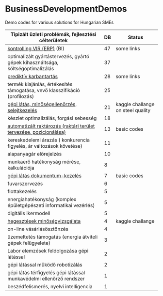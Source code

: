 # BusinessDevelopmentDemos
Demo codes for various solutions for Hungarian SMEs

| Tipizált üzleti problémák, fejlesztési célterületek                                                       | 	DB | Status                            |
|-----------------------------------------------------------------------------------------------------------|-----|-----------------------------------|
| [kontrolling VIR (ERP)](ERP/erp.md) (BI)	                                                                 | 47  | some links                        |
| optimalizált gyártástervezés, gyártó gépek kihasználtsága, költségoptimalizálás	                          | 37  |                                   |
| [prediktív karbantartás](PredictiveMaintenance/predictiveMaintenance.md)	                                 | 28  | some links                        |
| termék kiajánlás, értékesítés támogatása, vevő klasszifikáció (profilozás)	                               | 25  |                                   |
| [gépi látás, minőségellenőrzés, selejtkezelés](DefectDetection/defectdetection.md)                        | 	21 | kaggle challange on steel quality |
| készlet optimalizálás, forgási sebesség	                                                                  | 18  |                                   |
| [automatizált raktározás (raktári terület tervezése, pozicionálása)](WarehouseOptimisation/warehouse.md)	 | 13  | basic codes                       |
| kereskedelemi árazás ( konkurencia figyelés, ár változások követése)	                                     | 11  |                                   |
| alapanyagár előrejelzés	                                                                                  | 10  |                                   |
| munkaerő hatékonyság mérése, kalkulációja	                                                                | 8   |
| [gépi látás dokumentum-kezelés](DocumentProcessing/documentProcessing.md)	                                | 7   | basic codes                       |
| fuvarszervezés	                                                                                           | 6   |                                   |
| flottakezelés	                                                                                            | 5   |                                   |
| energiahatékonyság (komplex épületgépészeti informatikai vezérlés)	                                       | 5   |                                   |
| digitális ikermodell	                                                                                     | 5   |                                   |
| [hegesztések minőségvizsgálata](WeldDefectDetection/WeldDefect.md)	                                       | 4   | kaggle challange                  |
| on-line vásárlásösztönzés	                                                                                | 4   |                                   |
| üzemeltetés támogatás (energia átviteli gépek felügyelete)	                                               | 3   |                                   |
| Labor elemzések feldolgozása gépi látással	                                                               | 2   |                                   |
| gépi látással működő robotizálás	                                                                         | 2   |                                   |
| gépi látás térfigyelés gépi látással munkavédelmi ellenőrző rendszer	                                     | 1   |                                   |
| beszédfelismerés, nyelvi intelligencia	                                                                   | 1   |                                   |
